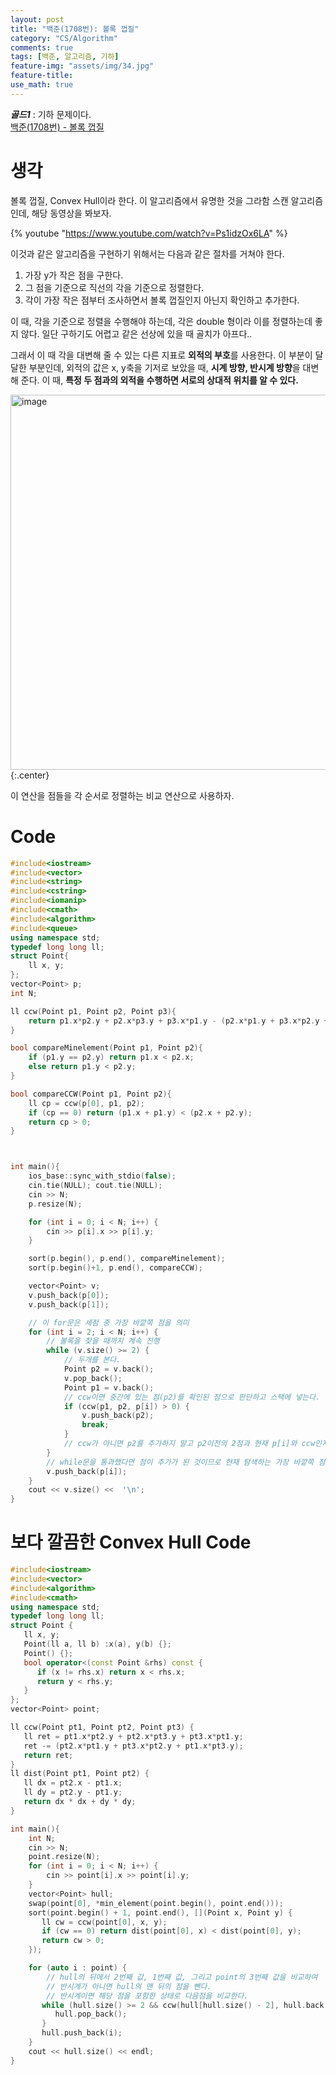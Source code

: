 ```yaml
---
layout: post
title: "백준(1708번): 볼록 껍질"
category: "CS/Algorithm"
comments: true
tags: [백준, 알고리즘, 기하]
feature-img: "assets/img/34.jpg"
feature-title:
use_math: true
---
```


**_골드1_** : 기하 문제이다.  
[백준(1708번) - 볼록 껍질](https://www.acmicpc.net/problem/1708)

# 생각

볼록 껍질, Convex Hull이라 한다. 이 알고리즘에서 유명한 것을 그라함 스캔 알고리즘인데, 해당 동영상을 봐보자.

{% youtube "https://www.youtube.com/watch?v=Ps1idzOx6LA" %}

이것과 같은 알고리즘을 구현하기 위해서는 다음과 같은 절차를 거쳐야 한다.

1. 가장 y가 작은 점을 구한다.
2. 그 점을 기준으로 직선의 각을 기준으로 정렬한다.
3. 각이 가장 작은 점부터 조사하면서 볼록 껍질인지 아닌지 확인하고 추가한다.

이 때, 각을 기준으로 정렬을 수행해야 하는데, 각은 double 형이라 이를 정렬하는데 좋지 않다. 일단 구하기도 어렵고 같은 선상에 있을 때 골치가 아프다..

그래서 이 때 각을 대변해 줄 수 있는 다른 지표로 **외적의 부호**를 사용한다. 이 부분이 달달한 부분인데, 외적의 값은 x, y축을 기저로 보았을 때, **시계 방향, 반시계 방향**을 대변해 준다. 이 때, **특정 두 점과의 외적을 수행하면 서로의 상대적 위치를 알 수 있다.**

<img width="600" alt="image" src="https://user-images.githubusercontent.com/37871541/79707720-5bb04380-82f8-11ea-9c55-86fbeeccb558.png">{:.center}

이 연산을 점들을 각 순서로 정렬하는 비교 연산으로 사용하자.

# Code

```c++
#include<iostream>
#include<vector>
#include<string>
#include<cstring>
#include<iomanip>
#include<cmath>
#include<algorithm>
#include<queue>
using namespace std;
typedef long long ll;
struct Point{
    ll x, y;
};
vector<Point> p;
int N;

ll ccw(Point p1, Point p2, Point p3){
    return p1.x*p2.y + p2.x*p3.y + p3.x*p1.y - (p2.x*p1.y + p3.x*p2.y + p1.x*p3.y);
}

bool compareMinelement(Point p1, Point p2){
    if (p1.y == p2.y) return p1.x < p2.x;
    else return p1.y < p2.y;
}

bool compareCCW(Point p1, Point p2){
    ll cp = ccw(p[0], p1, p2);
    if (cp == 0) return (p1.x + p1.y) < (p2.x + p2.y);
    return cp > 0;
}



int main(){
    ios_base::sync_with_stdio(false);
    cin.tie(NULL); cout.tie(NULL);
    cin >> N;
    p.resize(N);

    for (int i = 0; i < N; i++) {
        cin >> p[i].x >> p[i].y;
    }

    sort(p.begin(), p.end(), compareMinelement);
    sort(p.begin()+1, p.end(), compareCCW);

    vector<Point> v;
    v.push_back(p[0]);
    v.push_back(p[1]);

    // 이 for문은 세점 중 가장 바깥쪽 점을 의미
    for (int i = 2; i < N; i++) {
        // 볼록을 찾을 때까지 계속 진행
        while (v.size() >= 2) {
            // 두개를 본다.
            Point p2 = v.back();
            v.pop_back();
            Point p1 = v.back();
            // ccw이면 중간에 있는 점(p2)를 확인된 점으로 판단하고 스택에 넣는다.
            if (ccw(p1, p2, p[i]) > 0) {
                v.push_back(p2);
                break;
            }
            // ccw가 아니면 p2를 추가하지 말고 p2이전의 2점과 현재 p[i]와 ccw인지 비교한다. (처음으로 돌아간다)
        }
        // while문을 통과했다면 점이 추가가 된 것이므로 현재 탐색하는 가장 바깥쪽 점도 넣어준다.
        v.push_back(p[i]);
    }
    cout << v.size() <<  '\n';
}
```

# 보다 깔끔한 Convex Hull Code

```c++
#include<iostream>
#include<vector>
#include<algorithm>
#include<cmath>
using namespace std;
typedef long long ll;
struct Point {
   ll x, y;
   Point(ll a, ll b) :x(a), y(b) {};
   Point() {};
   bool operator<(const Point &rhs) const {
      if (x != rhs.x) return x < rhs.x;
      return y < rhs.y;
   }
};
vector<Point> point;

ll ccw(Point pt1, Point pt2, Point pt3) {
   ll ret = pt1.x*pt2.y + pt2.x*pt3.y + pt3.x*pt1.y;
   ret -= (pt2.x*pt1.y + pt3.x*pt2.y + pt1.x*pt3.y);
   return ret;
}
ll dist(Point pt1, Point pt2) {
   ll dx = pt2.x - pt1.x;
   ll dy = pt2.y - pt1.y;
   return dx * dx + dy * dy;
}

int main(){
    int N;
    cin >> N;
    point.resize(N);
    for (int i = 0; i < N; i++) {
        cin >> point[i].x >> point[i].y;
    }
    vector<Point> hull;
    swap(point[0], *min_element(point.begin(), point.end()));
    sort(point.begin() + 1, point.end(), [](Point x, Point y) {
       ll cw = ccw(point[0], x, y);
       if (cw == 0) return dist(point[0], x) < dist(point[0], y);
       return cw > 0;
    });

    for (auto i : point) {
        // hull의 뒤에서 2번째 값, 1번째 값, 그리고 point의 3번째 값을 비교하여
        // 반시계가 아니면 hull의 맨 뒤의 점을 뺀다.
        // 반시계이면 해당 점을 포함한 상태로 다음점을 비교한다.
       while (hull.size() >= 2 && ccw(hull[hull.size() - 2], hull.back(), i) <= 0) {
          hull.pop_back();
       }
       hull.push_back(i);
    }
    cout << hull.size() << endl;
}
```
